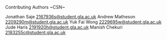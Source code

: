
Contributing Authors ~CSN~

Jonathan Saje                  2167936s@student.gla.ac.uk
Andrew Matheson                2209290m@student.gla.ac.uk
Yuk Fai Wong		       2229695w@student.gla.ac.uk
Jude Haris		       2191920h@student.gla.ac.uk
Manish Chekuri		       2183255c@student.gla.ac.uk	
